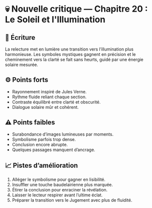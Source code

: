 # 💀 Nouvelle critique — Chapitre 20 : Le Soleil et l'Illumination

## 🧠 Écriture
La relecture met en lumière une transition vers l’illumination plus harmonieuse. Les symboles mystiques gagnent en précision et le cheminement vers la clarté se fait sans heurts, guidé par une énergie solaire mesurée.

## ⚙️ Points forts
- Rayonnement inspiré de Jules Verne.
- Rythme fluide reliant chaque section.
- Contraste équilibré entre clarté et obscurité.
- Dialogue solaire mûr et cohérent.

## ⚠️ Points faibles
- Surabondance d’images lumineuses par moments.
- Symbolisme parfois trop dense.
- Conclusion encore abrupte.
- Quelques passages manquent d’ancrage.

## 📈 Pistes d’amélioration
1. Alléger le symbolisme pour gagner en lisibilité.
2. Insuffler une touche baudelairienne plus marquée.
3. Étirer la conclusion pour enraciner la révélation.
4. Laisser le lecteur respirer avant l’ultime éclat.
5. Préparer la transition vers le Jugement avec plus de fluidité.
